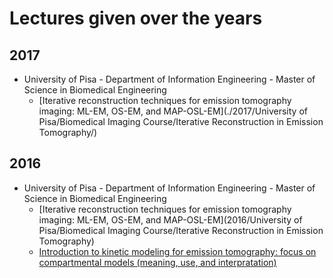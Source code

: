 # Lectures given over the years

## 2017
- University of Pisa - Department of Information Engineering - Master of Science in Biomedical Engineering
  - [Iterative reconstruction techniques for emission tomography imaging: ML-EM, OS-EM, and MAP-OSL-EM](./2017/University of Pisa/Biomedical Imaging Course/Iterative Reconstruction in Emission Tomography/)

## 2016
- University of Pisa - Department of Information Engineering - Master of Science in Biomedical Engineering
  - [Iterative reconstruction techniques for emission tomography imaging: ML-EM, OS-EM, and MAP-OSL-EM](2016/University of Pisa/Biomedical Imaging Course/Iterative Reconstruction in Emission Tomography)
  - [Introduction to kinetic modeling for emission tomography: focus on compartmental models (meaning, use, and interpratation)](https://github.com/mscipio/Lectures/tree/master/2016/University%20of%20Pisa/Biomedical%20Imaging%20Course/Iterative%20Reconstruction%20in%20Emission%20Tomography)
